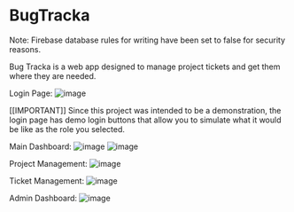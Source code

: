 # BugTracka

Note: Firebase database rules for writing have been set to false for security reasons.

Bug Tracka is a web app designed to manage project tickets and get them where they are needed.

Login Page:
![image](https://user-images.githubusercontent.com/67857928/223749138-750df9f9-b437-4c2d-bb22-e4919ce58e59.png)

[[IMPORTANT]]
Since this project was intended to be a demonstration, the login page has demo login buttons 
that allow you to simulate what it would be like as the role you selected.


Main Dashboard:
![image](https://user-images.githubusercontent.com/67857928/223750333-235a10c6-afd2-46dd-847e-81be01980261.png)
![image](https://user-images.githubusercontent.com/67857928/223750489-63fe3126-12fd-48c2-8914-2daf4b7f3e96.png)

Project Management:
![image](https://user-images.githubusercontent.com/67857928/223750809-b170739e-856d-4418-9702-a8220451dcf4.png)

Ticket Management:
![image](https://user-images.githubusercontent.com/67857928/223750923-bd1d69cc-89e8-462b-87fb-d860381ca039.png)

Admin Dashboard:
![image](https://user-images.githubusercontent.com/67857928/223751028-2d09b501-6ec1-49f9-9afa-941010c51b14.png)




